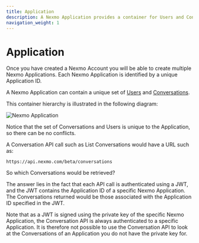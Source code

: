 ```yaml
---
title: Application
description: A Nexmo Application provides a container for Users and Conversations.
navigation_weight: 1
---
```


# Application

Once you have created a Nexmo Account you will be able to create multiple Nexmo Applications. Each Nexmo Application is identified by a unique Application ID.

A Nexmo Application can contain a unique set of [Users](/conversation/concepts/user) and [Conversations](/conversation/concepts/conversation).

This container hierarchy is illustrated in the following diagram:

![Nexmo Application](/images/conversation-api/conversation-application.png)

Notice that the set of Conversations and Users is unique to the Application, so there can be no conflicts.

A Conversation API call such as List Conversations would have a URL such as:

```
https://api.nexmo.com/beta/conversations
```

So which Conversations would be retrieved?

The answer lies in the fact that each API call is authenticated using a JWT, and the JWT contains the Application ID of a specific Nexmo Application. The Conversations returned would be those associated with the Application ID specified in the JWT.

Note that as a JWT is signed using the private key of the specific Nexmo Application, the Conversation API is always authenticated to a specific Application. It is therefore not possible to use the Conversation API to look at the Conversations of an Application you do not have the private key for.
